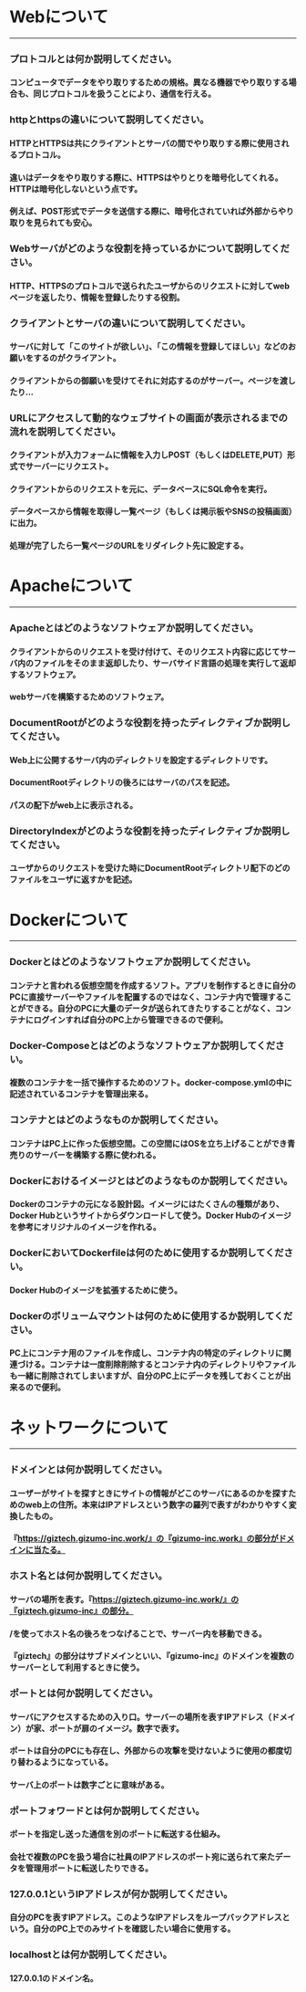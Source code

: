 # Webについて
---
### プロトコルとは何か説明してください。

  #### コンピュータでデータをやり取りするための規格。異なる機器でやり取りする場合も、同じプロトコルを扱うことにより、通信を行える。

### httpとhttpsの違いについて説明してください。

  #### HTTPとHTTPSは共にクライアントとサーバの間でやり取りする際に使用されるプロトコル。
  #### 違いはデータをやり取りする際に、HTTPSはやりとりを暗号化してくれる。HTTPは暗号化しないという点です。
  #### 例えば、POST形式でデータを送信する際に、暗号化されていれば外部からやり取りを見られても安心。

### Webサーバがどのような役割を持っているかについて説明してください。

  #### HTTP、HTTPSのプロトコルで送られたユーザからのリクエストに対してwebページを返したり、情報を登録したりする役割。

### クライアントとサーバの違いについて説明してください。

  #### サーバに対して「このサイトが欲しい」、「この情報を登録してほしい」などのお願いをするのがクライアント。
  #### クライアントからの御願いを受けてそれに対応するのがサーバー。ページを渡したり...

### URLにアクセスして動的なウェブサイトの画面が表示されるまでの流れを説明してください。

  #### クライアントが入力フォームに情報を入力しPOST（もしくはDELETE,PUT）形式でサーバーにリクエスト。
  #### クライアントからのリクエストを元に、データベースにSQL命令を実行。
  #### データベースから情報を取得し一覧ページ（もしくは掲示板やSNSの投稿画面）に出力。
  #### 処理が完了したら一覧ページのURLをリダイレクト先に設定する。


# Apacheについて
---
### Apacheとはどのようなソフトウェアか説明してください。

  #### クライアントからのリクエストを受け付けて、そのリクエスト内容に応じてサーバ内のファイルをそのまま返却したり、サーバサイド言語の処理を実行して返却するソフトウェア。
  #### webサーバを構築するためのソフトウェア。

### DocumentRootがどのような役割を持ったディレクティブか説明してください。

  #### Web上に公開するサーバ内のディレクトリを設定するディレクトリです。
  #### DocumentRootディレクトリの後ろにはサーバのパスを記述。
  #### パスの配下がweb上に表示される。


### DirectoryIndexがどのような役割を持ったディレクティブか説明してください。

  #### ユーザからのリクエストを受けた時にDocumentRootディレクトリ配下のどのファイルをユーザに返すかを記述。



# Dockerについて
---
### Dockerとはどのようなソフトウェアか説明してください。

  #### コンテナと言われる仮想空間を作成するソフト。アプリを制作するときに自分のPCに直接サーバーやファイルを配置するのではなく、コンテナ内で管理することができる。自分のPCに大量のデータが送られてきたりすることがなく、コンテナにログインすれば自分のPC上から管理できるので便利。

### Docker-Composeとはどのようなソフトウェアか説明してください。

  #### 複数のコンテナを一括で操作するためのソフト。docker-compose.ymlの中に記述されているコンテナを管理出来る。

### コンテナとはどのようなものか説明してください。

  #### コンテナはPC上に作った仮想空間。この空間にはOSを立ち上げることができ青売りのサーバーを構築する際に使われる。

### Dockerにおけるイメージとはどのようなものか説明してください。

  #### Dockerのコンテナの元になる設計図。イメージにはたくさんの種類があり、Docker Hubというサイトからダウンロードして使う。Docker Hubのイメージを参考にオリジナルのイメージを作れる。

### DockerにおいてDockerfileは何のために使用するか説明してください。

  #### Docker Hubのイメージを拡張するために使う。

### Dockerのボリュームマウントは何のために使用するか説明してください。

  #### PC上にコンテナ用のファイルを作成し、コンテナ内の特定のディレクトリに関連づける。コンテナは一度削除削除するとコンテナ内のディレクトリやファイルも一緒に削除されてしまいますが、自分のPC上にデータを残しておくことが出来るので便利。


# ネットワークについて
---
### ドメインとは何か説明してください。

  #### ユーザーがサイトを探すときにサイトの情報がどこのサーバにあるのかを探すためのweb上の住所。本来はIPアドレスという数字の羅列で表すがわかりやすく変換したもの。
  #### 『https://giztech.gizumo-inc.work/』の『gizumo-inc.work』の部分がドメインに当たる。

### ホスト名とは何か説明してください。

  #### サーバの場所を表す。『https://giztech.gizumo-inc.work/』の『giztech.gizumo-inc』の部分。
  #### /を使ってホスト名の後ろをつなげることで、サーバー内を移動できる。
  #### 『giztech』の部分はサブドメインといい、『gizumo-inc』のドメインを複数のサーバーとして利用するときに使う。

### ポートとは何か説明してください。

  #### サーバにアクセスするための入り口。サーバーの場所を表すIPアドレス（ドメイン）が家、ポートが扉のイメージ。数字で表す。
  #### ポートは自分のPCにも存在し、外部からの攻撃を受けないように使用の都度切り替わるようになっている。
  #### サーバ上のポートは数字ごとに意味がある。

### ポートフォワードとは何か説明してください。

  #### ポートを指定し送った通信を別のポートに転送する仕組み。
  #### 会社で複数のPCを扱う場合に社員のIPアドレスのポート宛に送られて来たデータを管理用ポートに転送したりできる。

### 127.0.0.1というIPアドレスが何か説明してください。

  #### 自分のPCを表すIPアドレス。このようなIPアドレスをループバックアドレスという。自分のPC上でのみサイトを確認したい場合に使用する。

### localhostとは何か説明してください。

  #### 127.0.0.1のドメイン名。


